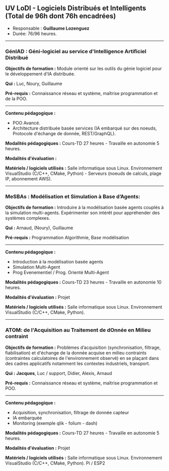## UV LoDI - Logiciels Distribués et Intelligents (Total de 96h dont 76h encadrées)  

- Responsable : **Guillaume Lozenguez**
- Durée: 76/96 heures.

---

### GénIAD : Géni-logiciel au service d'Intelligence Artificiel Distribué


**Objectifs de formation :**  Module orienté sur les outils du génie logiciel pour le développement d'IA distribuée. 

**Qui :** Luc, Noury, Guillaume

**Pré-requis :** Connaissance réseau et système, maîtrise programmation et de la POO.

---


**Contenu pédagogique :** 

* POO Avancé.
* Architecture distribuée basée services (IA embarqué sur des noeuds, Protocole d'échange de donnée, REST/GraphQL).

**Modalités pédagogiques :** Cours-TD 27 heures - Travaille en autonomie 5 heures.

**Modalités d'évaluation :** 

**Matériels / logiciels utilisés :** Salle informatique sous Linux. Environnement VisualStudio (C/C++, CMake, Python) - Serveurs (noeuds de calculs, plage IP, abonnement AWS).


---

### MeSBAs : Modélisation et Simulation à Base d’Agents:


**Objectifs de formation :** Introduire à la modélisation basée agents couplés à la simulation multi-agents. Expérimenter son intérêt pour appréhender des systèmes complexes.

**Qui :** Arnaud, (Noury), Guillaume

**Pré-requis :** Programmation Algorithmie, Base modélisation

---

**Contenu pédagogique :** 

* Introduction à la modélisation basée agents
* Simulation Multi-Agent
* Prog Evenementiel / Prog. Orienté Multi-Agent

**Modalités pédagogiques :** Cours-TD 23 heures - Travaille en autonomie 10 heures.

**Modalités d'évaluation :** Projet

**Matériels / logiciels utilisés :** Salle informatique sous Linux. Environnement VisualStudio (C/C++, CMake, Python).

---


### ATOM: de l'Acquisition au Traitement de dOnnée en Milieu contraint


**Objectifs de formation :** Problèmes d’acquisition (synchronisation, filtrage, fiabilisation) et d'échange de la donnée acquise en milieu contraints (contraintes calculatoires de l'environnement observé) en se plaçant dans des cadres applicatifs notamment les contextes industriels, transport.

**Qui :** **Jacques**, Luc / support, Didier, Alexis, Arnaud

**Pré-requis :** Connaissance réseau et système, maîtrise programmation et POO.

---

**Contenu pédagogique :** 

* Acquisition, synchronisation, filtrage de donnée capteur
* IA embarquée
* Monitoring (exemple qlik - folium - dash)

**Modalités pédagogiques :** Cours-TD 27 heures - Travaille en autonomie 5 heures.

**Modalités d'évaluation :** Projet

**Matériels / logiciels utilisés :** Salle informatique sous Linux. Environnement VisualStudio (C/C++, CMake, Python). Pi / ESP2
